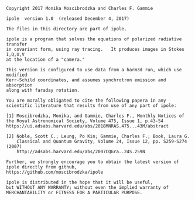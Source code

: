 

    Copyright 2017 Monika Moscibrodzka and Charles F. Gammie

    ipole  version 1.0  (released December 4, 2017)

    The files in this directory are part of ipole.  
    
    ipole is a program that solves the equations of polarized radiative transfer
    in covariant form, using ray tracing.   It produces images in Stokes I,Q,U,V
    at the location of a "camera."   
    
    This version is configured to use data from a harm3d run, which use modified
    Kerr-Schild coordinates, and assumes synchrotron emission and absorption
    along with faraday rotation.

    You are morally obligated to cite the following papera in any
    scientific literature that results from use of any part of ipole:

    [1] Moscibrodzka, Monika, and Gammie, Charles F., Monthly Notices of 
    the Royal Astronomical Society, Volume 475, Issue 1, p.43-54
    https://ui.adsabs.harvard.edu/abs/2018MNRAS.475...43M/abstract
    
    [2] Noble, Scott C.; Leung, Po Kin; Gammie, Charles F.; Book, Laura G. 
        Classical and Quantum Gravity, Volume 24, Issue 12, pp. S259-S274 (2007)
        http://adsabs.harvard.edu/abs/2007CQGra..24S.259N

    Further, we strongly encourage you to obtain the latest version of 
    ipole directly from github,
    https://github.com/moscibrodzka/ipole

    ipole is distributed in the hope that it will be useful,
    but WITHOUT ANY WARRANTY; without even the implied warranty of
    MERCHANTABILITY or FITNESS FOR A PARTICULAR PURPOSE.  
